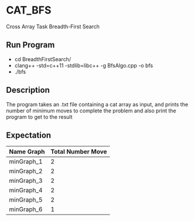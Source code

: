 # CAT_BFS
Cross Array Task Breadth-First Search

## Run Program
* cd BreadthFirstSearch/
* clang++ -std=c++11 -stdlib=libc++ -g BfsAlgo.cpp -o bfs
* ./bfs

## Description
The program takes an .txt file containing a cat array as input, and prints the number of minimum moves to complete the problem and also print the program to get to the result

## Expectation

| Name Graph | Total Number Move |
|------------|------------------|
| minGraph_1 |         2        |
| minGraph_2 |         2        |
| minGraph_3 |         2        |
| minGraph_4 |         2        |
| minGraph_5 |         2        |
| minGraph_6 |         1        |
